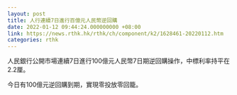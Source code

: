 ```yaml
---
layout: post
title: 人行連續7日進行百億元人民幣逆回購
date: 2022-01-12 09:44:24.000000000 +08:00
link: https://news.rthk.hk/rthk/ch/component/k2/1628461-20220112.htm
categories: rthk
---
```


人民銀行公開市場連續7日進行100億元人民幣7日期逆回購操作，中標利率持平在2.2厘。

今日有100億元逆回購到期，實現零投放零回籠。
